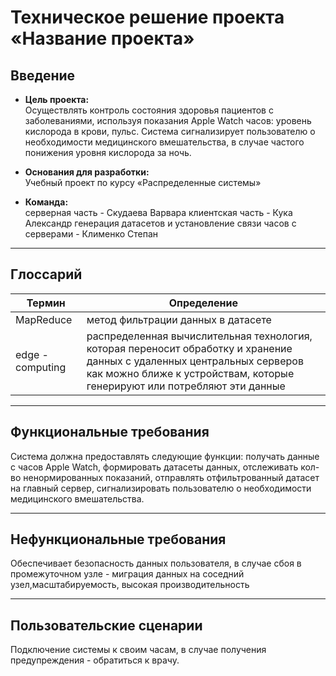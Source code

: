# Техническое решение проекта «Название проекта»

## Введение
- **Цель проекта:**  
    Осуществлять контроль состояния здоровья пациентов с заболеваниями, используя показания Apple Watch часов: уровень кислорода в крови, пульс.
    Система сигнализирует пользователю о необходимости медицинского вмешательства, в случае частого понижения уровня кислорода за ночь. 

- **Основания для разработки:**  
  Учебный проект по курсу «Распределенные системы» 

- **Команда:**  
  серверная часть - Скудаева Варвара
  клиентская часть - Кука Александр
  генерация датасетов и установление связи часов с серверами - Клименко Степан 

---

## Глоссарий
| Термин        | Определение |
|---------------|-------------|
|  MapReduce | метод фильтрации данных в датасете |
|edge - computing|распределенная вычислительная технология, которая переносит обработку и хранение данных с удаленных центральных серверов как можно ближе к устройствам, которые генерируют или потребляют эти данные|
---

## Функциональные требования
Система должна предоставлять следующие функции: получать данные с часов Apple Watch, формировать датасеты данных, отслеживать кол-во ненормированных показаний, отправлять отфильтрованный датасет на главный сервер, сигнализировать пользователю о необходимости медицинского вмешательства.

---

## Нефункциональные требования
Обеспечивает безопасность данных пользователя, в случае сбоя в промежуточном узле - миграция данных на соседний узел,масштабируемость, высокая производительность 

---

## Пользовательские сценарии
Подключение системы к своим часам, в случае получения предупреждения - обратиться к врачу.
